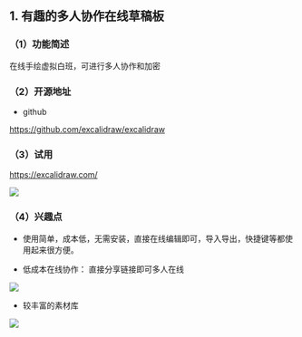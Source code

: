 ## 1. 有趣的多人协作在线草稿板

### （1）功能简述

在线手绘虚拟白班，可进行多人协作和加密

### （2）开源地址

- github

https://github.com/excalidraw/excalidraw

### （3）试用

https://excalidraw.com/

![](https://gitee.com/chenmingkong/picture-bed/raw/master/img/20220319214017.png)

### （4）兴趣点

- 使用简单，成本低，无需安装，直接在线编辑即可，导入导出，快捷键等都使用起来很方便。

- 低成本在线协作： 直接分享链接即可多人在线

![](https://gitee.com/chenmingkong/picture-bed/raw/master/img/20220319214517.png)

- 较丰富的素材库

![](https://gitee.com/chenmingkong/picture-bed/raw/master/img/20220319215135.png)
